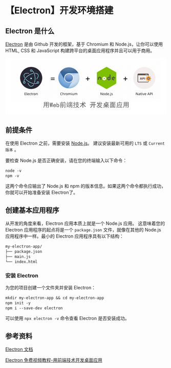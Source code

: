
# 【Electron】开发环境搭建

## Electron 是什么

[Electron](https://www.electronjs.org/) 是由 Github 开发的框架，基于 Chromium 和 Node.js，让你可以使用 HTML, CSS 和 JavaScript 构建跨平台的桌面应用程序并且可以用于商用。

![](../images/1610885374381.jpg)


## 前提条件

在使用 Electron 之前，需要安装 [Node.js](https://nodejs.org/en/download/)。 建议安装最新可用的 `LTS` 或 `Current 版本` 。

要检查 Node.js 是否正确安装，请在您的终端输入以下命令：

```
node -v
npm -v
```
这两个命令应输出了 Node.js 和 npm 的版本信息。如果这两个命令都执行成功，你就可以开始准备安装 Electron了。

## 创建基本应用程序

从开发的角度来看，Electron 应用本质上就是一个 Node.js 应用。 这意味着您的 Electron 应用程序的起点将是一个 `package.json` 文件，就像在其他的 Node.js 应用程序中一样。最小的 Electron 应用程序具有以下结构：

```
my-electron-app/
├── package.json
├── main.js
└── index.html
```

### 安装 Electron

为您的项目创建一个文件夹并安装 Electron：

```
mkdir my-electron-app && cd my-electron-app
npm init -y
npm i --save-dev electron
```
可以使用 `npx electron -v` 命令查看 Electron 是否安装成功。



## 参考资料

[Electron 文档](https://www.electronjs.org/docs/tutorial/quick-start#%E5%BF%AB%E9%80%9F%E5%85%A5%E9%97%A8)

[Electron 免费视频教程-用前端技术开发桌面应用](http://jspang.com/detailed?id=62)

